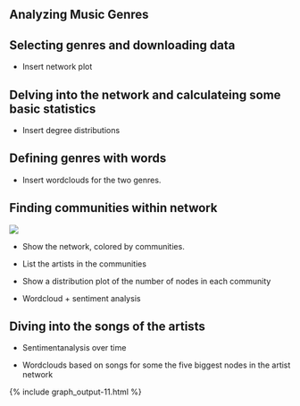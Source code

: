 ## Analyzing Music Genres

## Selecting genres and downloading data

- Insert network plot

## Delving into the network and calculateing some basic statistics

- Insert degree distributions

## Defining genres with words

- Insert wordclouds for the two genres.

## Finding communities within network

<img src="{{site.url}}/images/CommunitySizes.png" style="display: block; margin: auto;" />

- Show the network, colored by communities.

- List the artists in the communities
- Show a distribution plot of the number of nodes in each community

- Wordcloud + sentiment analysis

## Diving into the songs of the artists

- Sentimentanalysis over time

- Wordclouds based on songs for some the five biggest nodes in the artist network

{% include graph_output-11.html %}
